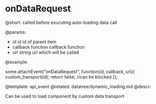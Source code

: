 onDataRequest
=============


@short: called before exucuting auto-loading data call
	

@params:
- id		id		id of parent item
- callback	function	callback function
- url	string	url which will be called

@example: 
	
some.attachEvent("onDataRequest", function(id, callback, url){
    custom_transport(id);
    return false; //can be blocked
});

@template:	api_event
@related:
	datatree/dynamic_loading.md
@descr:


Can be used to load component by custom data transport